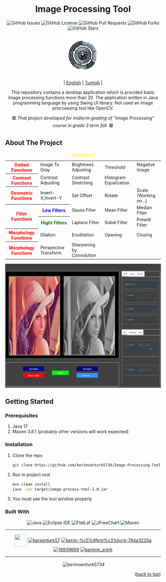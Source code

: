 <div align="center">
<h1>Image Processing Tool</h1>


![GitHub Issues](https://img.shields.io/github/issues/kerimsenturk5734/lab-report)
![GitHub License](https://img.shields.io/github/license/kerimsenturk5734/lab-report)
![GitHub Pull Requests](https://img.shields.io/github/issues-pr/kerimsenturk5734/lab-report)
![GitHub Forks](https://img.shields.io/github/forks/kerimsenturk5734/lab-report)
![GitHub Stars](https://img.shields.io/github/stars/kerimsenturk5734/lab-report)

<img src="logo.png" alt="logo" width="128">

| [English](README.md) | [Turkish](./docs/readme/README_TR.md) |


    

This repository contains a desktop application which is provided basic image processing functions more than 20.
The application written in Java programming language by using Swing UI library. Not used an image proccessing tool like OpenCV.


🟥 *That project developed for midterm grading of "Image Processing" course  in grade 3 term fall.* 🟥


</div>


<!-- ABOUT THE PROJECT -->

## About The Project

<!--projeyi anlat gif olarak kullanımını göster-->

<table>
     <caption><b style="color:yellow">Functions</b></caption>
     <tr>
       <th><b style="color:red;">Dotted Functions</b></th>
       <td>Image To Gray</td>
       <td>Brightness Adjusting</td>
       <td>Threshold</td>
       <td>Negative Image</td> 
     </tr>
     <tr>
       <th><b style="color:red;">Contrast Functions</b></th>
       <td>Contrast Adjusting</td>
       <td>Contrast Stretching</td>
       <td>Histogram Equalization</td>
     </tr>
     <tr>
       <th><b style="color:red;">Geometric Functions</b></th>
       <td>Invert-X,Invert-Y</td>
       <td>Set Offset</td>
       <td>Rotate</td>
       <td>Scale (Working on...)</td>
     </tr>
     <tr>
       <th rowspan=2><b style="color:red;">Filter Functions</b></th>
       <th><b style="color:blue;">Low Filters</b></th>
       <td>Gauss Filter</td>
       <td>Mean Filter</td>
       <td>Median Filter</td>
     </tr>
     <tr>
       <th><b style="color:green;">Hight Filters</b></th>
       <td>Laplace Filter</td>
       <td>Sobel Filter</td>
       <td>Prewitt Filter</td>
     </tr>
     <tr>
       <th><b style="color:red;">Morphology Functions</b></th>
       <td>Dilation</td>
       <td>Eroditation</td>
       <td>Opening</td>
       <td>Closing</td>
     </tr>
     <tr>
       <th><b style="color:red;">Morphology Functions</b></th>
       <td>Perspective Transform</td>
       <td>Sharpening by Convolution</td>
     </tr>
   </table>

<p align="center"><img src="./readmegif.gif" alt="GIF" width="700" height="400"></p>

<!-- GETTING STARTED -->

## Getting Started

### Prerequisites

1. Java 17
2. Maven 3.8.1 (probably other versions will work expected)

### Installation

1. Clone the repo
   ```sh
   git clone https://github.com/kerimsenturk5734/Image-Processing-Tool
   ```
2. Run in project root
   ```sh
   mvn clean install
   java -jar target/image-process-tool-1.0.jar
   ```
3. You must see the tool window properly

### Built With

<p align="center"> 
   <img src="https://cdn-icons-png.flaticon.com/512/3291/3291669.png" alt="Java" width="50" height="50"/>
   <img src="https://duckduckgo.com/i/2445e33b.png" alt="Eclipse IDE" width="170" height="50"/>
   <img src="https://www.formdev.com/themes/formdev/images/header-flatlaf.svg" alt="FlatLaf" width="" height="50"/>
   <img src="https://elhedhly.files.wordpress.com/2015/07/logo-jfreechart.png" alt="JFreeChart" width="200">
   <img src="https://maven.apache.org/images/maven-logo-black-on-white.png" width="155" height="50" alt="Maven" title="Maven 3.9.5" class="img-small">
</p>
<hr>
<div align="center">
   <a href="mailto: kerimsenturk2002@outlook.com" target="blank"><img align="center" src="https://cdn-icons-png.flaticon.com/512/9840/9840614.png" height="40" width="40" /></a>
   <a href="https://twitter.com/kersenturk57" target="blank"><img align="center" src="https://raw.githubusercontent.com/rahuldkjain/github-profile-readme-generator/master/src/images/icons/Social/twitter.svg" alt="kersenturk57" height="30" width="40" /></a>
   <a href="https://www.linkedin.com/in/kerim-%c5%9fent%c3%bcrk-784a3220a/" target="blank"><img align="center" src="https://raw.githubusercontent.com/rahuldkjain/github-profile-readme-generator/master/src/images/icons/Social/linked-in-alt.svg" alt="kerim-%c5%9fent%c3%bcrk-784a3220a" height="30" width="40" /></a>
   <a href="https://stackoverflow.com/users/16939669" target="blank"><img align="center" src="https://raw.githubusercontent.com/rahuldkjain/github-profile-readme-generator/master/src/images/icons/Social/stack-overflow.svg" alt="16939669" height="30" width="40" /></a>
   <a href="https://www.instagram.com/s1r_ker1m/" target="blank"><img align="center" src="https://raw.githubusercontent.com/rahuldkjain/github-profile-readme-generator/master/src/images/icons/Social/instagram.svg" alt="kerimm_sntrk" height="30" width="40" /></a>
</div>
<hr>
<p align="center">&nbsp;<img align="center" src="https://github-readme-stats.vercel.app/api?username=kerimsenturk5734&show_icons=true&locale=en" alt="kerimsenturk5734" /></p>
<p align="right">(<a href="#top">back to top</a>)</p>
